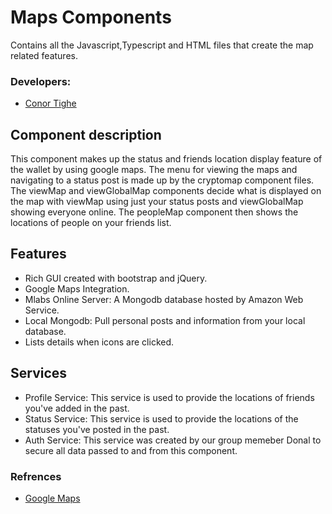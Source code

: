 # Maps Components
Contains all the Javascript,Typescript and HTML files that create the map related features.

### Developers:
- [Conor Tighe](https://github.com/ConorTighe1995)

## Component description
This component makes up the status and friends location display feature of the wallet by using google maps. The menu for viewing the maps and navigating to a status post is made up by the cryptomap component files. The viewMap and viewGlobalMap components decide what is displayed on the map with viewMap using just your status posts and viewGlobalMap showing everyone online. The peopleMap component then shows the locations of people on your friends list.

## Features
- Rich GUI created with bootstrap and jQuery.
- Google Maps Integration.
- Mlabs Online Server: A Mongodb database hosted by Amazon Web Service.
- Local Mongodb: Pull personal posts and information from your local database.
- Lists details when icons are clicked.

## Services
- Profile Service: This service is used to provide the locations of friends you've added in the past.
- Status Service: This service is used to provide the locations of the statuses you've posted in the past.
- Auth Service: This service was created by our group memeber Donal to secure all data passed to and from this component.

### Refrences
- [Google Maps](https://developers.google.com/maps/)